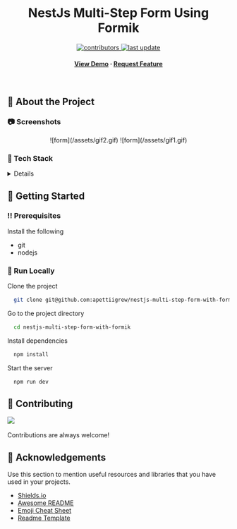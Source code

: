 
<div align="center">
  <h1>NestJs Multi-Step Form Using Formik</h1>
  <!-- Badges -->
<p>
  <a href="https://github.com/apettiigrew/nestjs-multi-step-form-with-formik/graphs/contributors">
    <img src="https://img.shields.io/github/contributors/Louis3797/awesome-readme-template" alt="contributors" />
  </a>
  <a href="">
    <img src="https://img.shields.io/github/last-commit/apettiigrew/nestjs-multi-step-form-with-formik" alt="last update" />
  </a>
</p>
   
<h4>
    <a href="https://github.com/Louis3797/awesome-readme-template/">View Demo</a>
  <span> · </span>
    <a href="https://github.com/apettiigrew/nestjs-multi-step-form-with-formik/issues/">Request Feature</a>
  </h4>
</div>

<br />

<!-- About the Project -->

## :star2: About the Project

<!-- Screenshots -->

### :camera: Screenshots

<div align="center"> 
![form](/assets/gif2.gif)
![form](/assets/gif1.gif)
  <!-- <img src="./assets/screenshot-1.png" alt="screenshot" /> -->
</div>



<!-- TechStack -->

### :space_invader: Tech Stack

<details>
  <ul>
    <li><a href="https://www.typescriptlang.org/">Typescript</a></li>
    <li><a href="https://nextjs.org/">Next.js</a></li>
    <li><a href="https://reactjs.org/">React.js</a></li>
    <li><a href="https://sass-lang.com/">Sass</a></li>
  </ul>
</details>

<!-- Env Variables -->



<!-- Getting Started -->

## :toolbox: Getting Started

<!-- Prerequisites -->

### :bangbang: Prerequisites
Install the following
- git
- nodejs

### :running: Run Locally

Clone the project
```bash
  git clone git@github.com:apettiigrew/nestjs-multi-step-form-with-formik.git
```

Go to the project directory

```bash
  cd nestjs-multi-step-form-with-formik
```

Install dependencies

```bash
  npm install
```

Start the server

```bash
  npm run dev
```
## :wave: Contributing

<a href="https://github.com/apettiigrew/nestjs-multi-step-form-with-formik/graphs/contributors">
  <img src="https://contrib.rocks/image?repo=apettiigrew/nestjs-multi-step-form-with-formik" />
</a>

Contributions are always welcome!

<!-- Acknowledgments -->

## :gem: Acknowledgements

Use this section to mention useful resources and libraries that you have used in your projects.

- [Shields.io](https://shields.io/)
- [Awesome README](https://github.com/matiassingers/awesome-readme)
- [Emoji Cheat Sheet](https://github.com/ikatyang/emoji-cheat-sheet/blob/master/README.md#travel--places)
- [Readme Template](https://github.com/othneildrew/Best-README-Template)
